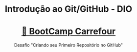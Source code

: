 <h1 align="center">Introdução ao Git/GitHub - DIO</h1>

<h1 align="center">
    <a href="https://dio.me/">🔗 BootCamp Carrefour</a>
</h1>
<p align="center"> Desafio "Criando seu Primeiro Repositório no GitHub"</p>
